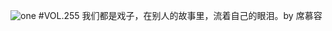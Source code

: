 ![one](http://image.wufazhuce.com/FrnjF3-kXUUVUBeOlEXv2gOhT1qI)
#VOL.255
我们都是戏子，在别人的故事里，流着自己的眼泪。by 席慕容